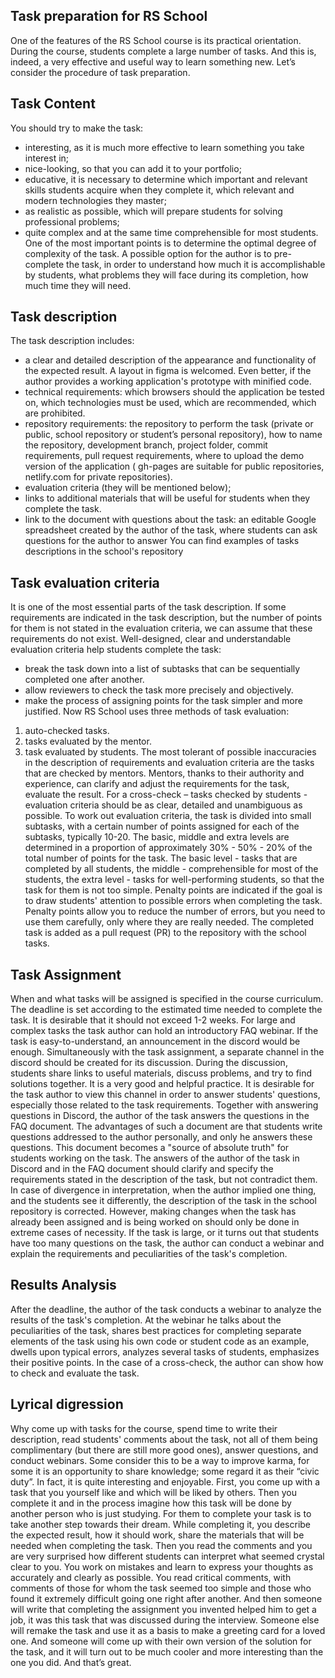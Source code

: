 ## Task preparation for RS School
One of the features of the RS School course is its practical orientation. During the course, students complete a large number of tasks. And this is, indeed, a very effective and useful way to learn something new.
Let’s consider the procedure of task preparation.

## Task Content
You should try to make the task:
-	interesting, as it is much more effective to learn something you take interest in;
-	nice-looking, so that you can add it to your portfolio;
-	educative, it is necessary to determine which important and relevant skills students acquire when they complete it, which relevant and modern technologies they master;
-	as realistic as possible, which will prepare students for solving professional problems;
-	quite complex and at the same time comprehensible for most students.
One of the most important points is to determine the optimal degree of complexity of the task. A possible option for the author is to pre-complete the task, in order to understand how much it is accomplishable by students, what problems they will face during its completion, how much time they will need.

## Task description
The task description includes:
-	a clear and detailed description of the appearance and functionality of the expected result. A layout in figma is welcomed. Even better, if the author provides a working application's prototype with minified code.
-	technical requirements: which browsers should the application be tested on, which technologies must be used, which are recommended, which are prohibited.
-	repository requirements: the repository to perform the task (private or public, school repository or student’s personal repository), how to name the repository, development branch, project folder, commit requirements, pull request requirements, where to upload the demo version of the application ( gh-pages are suitable for public repositories, netlify.com for private repositories).
-	evaluation criteria (they will be mentioned below);
-	links to additional materials that will be useful for students when they complete the task.
-	link to the document with questions about the task: an editable Google spreadsheet created by the author of the task, where students can ask questions for the author to answer
You can find examples of tasks descriptions in the school's repository

## Task evaluation criteria
 It is one of the most essential parts of the task description. If some requirements are indicated in the task description, but the number of points for them is not stated in the evaluation criteria, we can assume that these requirements do not exist.
Well-designed, clear and understandable evaluation criteria help students complete the task:
-	break the task down into a list of subtasks that can be sequentially completed one after another.
-	allow reviewers to check the task more precisely and objectively.
-	make the process of assigning points for the task simpler and more justified.
Now RS School uses three methods of task evaluation:
1.	auto-checked tasks.
2.	tasks evaluated by the mentor.
3.	task evaluated by students.
The most tolerant of possible inaccuracies in the description of requirements and evaluation criteria are the tasks that are checked by mentors. Mentors, thanks to their authority and experience, can clarify and adjust the requirements for the task, evaluate the result.
For a cross-check – tasks checked by students - evaluation criteria should be as clear, detailed and unambiguous as possible.
To work out evaluation criteria, the task is divided into small subtasks, with a certain number of points assigned for each of the subtasks, typically 10-20. The basic, middle and extra levels are determined in a proportion of approximately 30% - 50% - 20% of the total number of points for the task.
The basic level - tasks that are completed by all students, the middle - comprehensible for most of the students, the extra level - tasks for well-performing students, so that the task for them is not too simple.
Penalty points are indicated if the goal is to draw students' attention to possible errors when completing the task. Penalty points allow you to reduce the number of errors, but you need to use them carefully, only where they are really needed.
The completed task is added as a pull request (PR) to the repository with the school tasks.

## Task Assignment
When and what tasks will be assigned is specified in the course curriculum.
The deadline is set according to the estimated time needed to complete the task. It is desirable that it should not exceed 1-2 weeks.
For large and complex tasks the task author can hold an introductory FAQ webinar. If the task is easy-to-understand, an announcement in the discord would be enough.
Simultaneously with the task assignment, a separate channel in the discord should be created for its discussion. During the discussion, students share links to useful materials, discuss problems, and try to find solutions together. It is a very good and helpful practice. It is desirable for the task author to view this channel in order to answer students' questions, especially those related to the task requirements.
Together with answering questions in Discord, the author of the task answers the questions in the FAQ document. The advantages of such a document are that students write questions addressed to the author personally, and only he answers these questions. This document becomes a "source of absolute truth" for students working on the task.
The answers of the author of the task in Discord and in the FAQ document should clarify and specify the requirements stated in the description of the task, but not contradict them. In case of divergence in interpretation, when the author implied one thing, and the students see it differently, the description of the task in the school repository is corrected. However, making changes when the task has already been assigned and is being worked on should only be done in extreme cases of necessity.
If the task is large, or it turns out that students have too many questions on the task, the author can conduct a webinar and explain the requirements and peculiarities of the task's completion.

## Results Analysis
After the deadline, the author of the task conducts a webinar to analyze the results of the task's completion. At the webinar he talks about the peculiarities of the task, shares best practices for completing separate elements of the task using his own code or student code as an example, dwells upon typical errors, analyzes several tasks of students, emphasizes their positive points. In the case of a cross-check, the author can show how to check and evaluate the task.

## Lyrical digression
Why come up with tasks for the course, spend time to write their description, read students' comments about the task, not all of them being complimentary (but there are still more good ones), answer questions, and conduct webinars. Some consider this to be a way to improve karma, for some it is an opportunity to share knowledge; some regard it as their “civic duty”. In fact, it is quite interesting and enjoyable. First, you come up with a task that you yourself like and which will be liked by others. Then you complete it and in the process imagine how this task will be done by another person who is just studying. For them to complete your task is to take another step towards their dream. While completing it, you describe the expected result, how it should work, share the materials that will be needed when completing the task. Then you read the comments and you are very surprised how different students can interpret what seemed crystal clear to you. You work on mistakes and learn to express your thoughts as accurately and clearly as possible. You read critical comments, with comments of those for whom the task seemed too simple and those who found it extremely difficult going one right after another. And then someone will write that completing the assignment you invented helped him to get a job, it was this task that was discussed during the interview. Someone else will remake the task and use it as a basis to make a greeting card for a loved one. And someone will come up with their own version of the solution for the task, and it will turn out to be much cooler and more interesting than the one you did. And that’s great.

